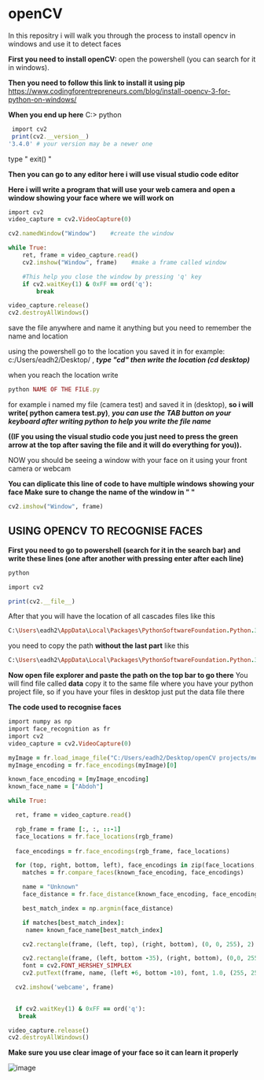 # openCV
In this repositry i will walk you through the process to install opencv in windows and use it to detect faces

**First you need to install openCV:** open the powershell (you can search for it in windows).

**Then you need to follow this link to install it using pip** https://www.codingforentrepreneurs.com/blog/install-opencv-3-for-python-on-windows/

**When you end up here**
C:\> python
```ruby
 import cv2
 print(cv2.__version__)
'3.4.0' # your version may be a newer one
```
type " exit() "

**Then you can go to any editor here i will use visual studio code editor**

**Here i will write a program that will use your web camera and open a window showing your face where we will work on**

```ruby
import cv2
video_capture = cv2.VideoCapture(0)

cv2.namedWindow("Window")    #create the window

while True:
    ret, frame = video_capture.read()
    cv2.imshow("Window", frame)    #make a frame called window

    #This help you close the window by pressing 'q' key
    if cv2.waitKey(1) & 0xFF == ord('q'):
        break

video_capture.release()
cv2.destroyAllWindows()
```

save the file anywhere and name it anything but you need to remember the name and location

using the powershell go to the location you saved it in for example: c:/Users/eadh2/Desktop/ ,  ***type "cd" then write the location (cd desktop)*** 

when you reach the location write
```ruby
python NAME OF THE FILE.py
```
for example i named my file (camera test) and saved it in (desktop), **so i will write( python camera test.py)**, ***you can use the TAB button on your keyboard after writing python to help you write the file name***

**((IF you using the visual studio code you just need to press the green arrow at the top after saving the file and it will do everything for you)).**


NOW you should be seeing a window with your face on it using your front camera or webcam

**You can diplicate this line of code to have multiple windows showing your face Make sure to change the name of the window in " "**
```ruby
cv2.imshow("Window", frame)
```


## USING OPENCV TO RECOGNISE FACES

**First you need to go to powershell (search for it in the search bar) and write these lines (one after another with pressing enter after each line)**
```ruby
python
```
```ruby
import cv2
```
```ruby
print(cv2.__file__)
```

After that you will have the location of  all cascades files like this
```ruby
C:\Users\eadh2\AppData\Local\Packages\PythonSoftwareFoundation.Python.3.9_qbz5n2kfra8p0\LocalCache\local-packages\Python39\site-packages\cv2\cv2.cp39-win_amd64.pyd
```

you need to copy the path **without the last part** like this
```ruby
C:\Users\eadh2\AppData\Local\Packages\PythonSoftwareFoundation.Python.3.9_qbz5n2kfra8p0\LocalCache\local-packages\Python39\site-packages\cv2
```

**Now open file explorer and paste the path on the top bar to go there**
You will find file called **data** copy it to the same file where you have your python project file, so if you have your files in desktop just put the data file there

**The code used to recognise faces**
```ruby
import numpy as np                                                                                                  #import numpy and give it shortcut
import face_recognition as fr                                                                                       #import face_recognition and give it shortcut 
import cv2                                                                                                          #import cv2 
video_capture = cv2.VideoCapture(0)                                                                                 #take the video stream from the web camera

myImage = fr.load_image_file("C:/Users/eadh2/Desktop/openCV projects/me.JPEG")                                      #use this image to train the model to recognise someone you can add more to recognise more people
myImage_encoding = fr.face_encodings(myImage)[0]                                                                    #this is used if you have more than one person in your training image (0) is the numper of face in the image

known_face_encoding = [myImage_encoding]                                                                            # to encode the image and the face in it
known_face_name = ["Abdoh"]                                                                                         # give the face a name

while True:

  ret, frame = video_capture.read()                                                                                 #take a frame from the camera stream

  rgb_frame = frame [:, :, ::-1]                                                                                    #to change the colors to RGB
  face_locations = fr.face_locations(rgb_frame)                                                                     #find the location of the faces in the frame taken
   
  face_encodings = fr.face_encodings(rgb_frame, face_locations)                                                     #to encode the faces detected in the frame

  for (top, right, bottom, left), face_encodings in zip(face_locations, face_encodings):                            #to compare the faces found with the pre-trained faces 
    matches = fr.compare_faces(known_face_encoding, face_encodings)                                                 #check to see if there is a match or not

    name = "Unknown"
    face_distance = fr.face_distance(known_face_encoding, face_encodings)                                           #this will compare each face in the frame with the pre-trained faces and gives u a number of how similar to each known face

    best_match_index = np.argmin(face_distance)                                                                     #if there is a match then we determind it match with what face (the index number of the face)

    if matches[best_match_index]:
     name= known_face_name[best_match_index]                                                                        #the variable name will have the name of the best match

    cv2.rectangle(frame, (left, top), (right, bottom), (0, 0, 255), 2)                                              #draw a rectangular shape around the face 

    cv2.rectangle(frame, (left, bottom -35), (right, bottom), (0,0, 255), cv2.FILLED)                               #draw a small rectangle filled with color to write the name there
    font = cv2.FONT_HERSHEY_SIMPLEX                                                                                 #choose the font style
    cv2.putText(frame, name, (left +6, bottom -10), font, 1.0, (255, 255, 255), 1)                                  #show the name of the person

  cv2.imshow('webcame', frame)                                                                                      #Finally show the image to the user with the name attached

 
  if cv2.waitKey(1) & 0xFF == ord('q'):                                                                             #use the letter 'q' to close the camera window
   break

video_capture.release()                                                                                             # to release the software and hardware
cv2.destroyAllWindows()

```

**Make sure you use clear image of your face so it can learn it properly**


![image](https://user-images.githubusercontent.com/5675794/127233327-f6b7c402-8f1f-488a-8cde-c9da6b4a54a9.png)
